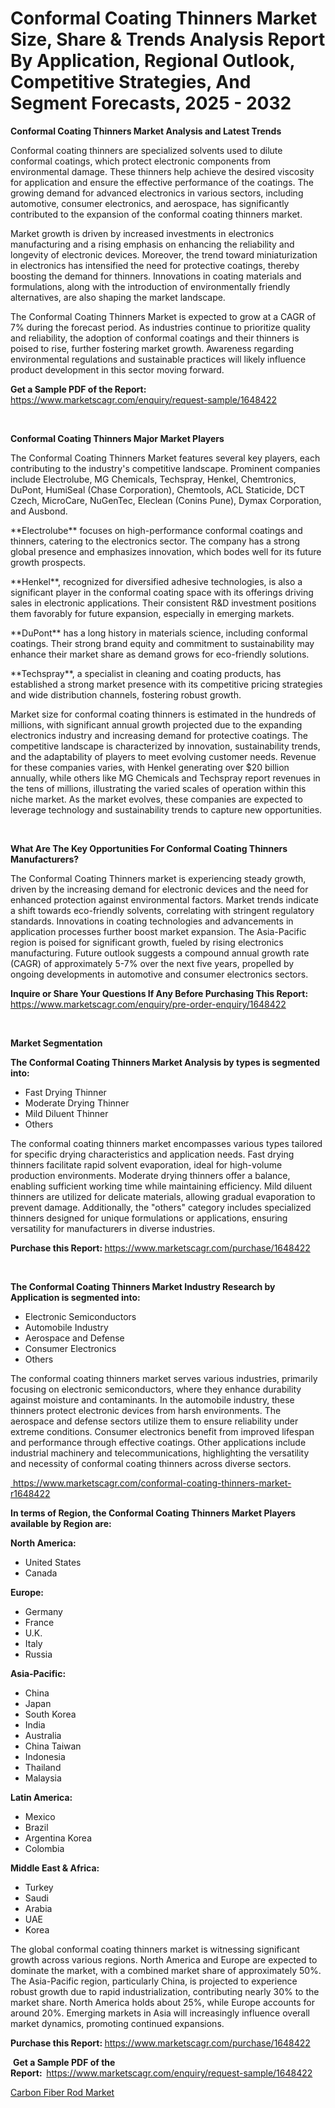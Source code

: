 <p><h1>Conformal Coating Thinners Market Size, Share & Trends Analysis Report By Application, Regional Outlook, Competitive Strategies, And Segment Forecasts, 2025 - 2032</h1></p><p><strong>Conformal Coating Thinners Market Analysis and Latest Trends</strong></p>
<p><p>Conformal coating thinners are specialized solvents used to dilute conformal coatings, which protect electronic components from environmental damage. These thinners help achieve the desired viscosity for application and ensure the effective performance of the coatings. The growing demand for advanced electronics in various sectors, including automotive, consumer electronics, and aerospace, has significantly contributed to the expansion of the conformal coating thinners market.</p><p>Market growth is driven by increased investments in electronics manufacturing and a rising emphasis on enhancing the reliability and longevity of electronic devices. Moreover, the trend toward miniaturization in electronics has intensified the need for protective coatings, thereby boosting the demand for thinners. Innovations in coating materials and formulations, along with the introduction of environmentally friendly alternatives, are also shaping the market landscape.</p><p>The Conformal Coating Thinners Market is expected to grow at a CAGR of 7% during the forecast period. As industries continue to prioritize quality and reliability, the adoption of conformal coatings and their thinners is poised to rise, further fostering market growth. Awareness regarding environmental regulations and sustainable practices will likely influence product development in this sector moving forward.</p></p>
<p><strong>Get a Sample PDF of the Report:&nbsp;</strong> <a href="https://www.marketscagr.com/enquiry/request-sample/1648422?utm_campaign=3271&utm_medium=2&utm_source=Github&utm_content=ia&utm_term=01042025&utm_id=conformal-coating-thinners">https://www.marketscagr.com/enquiry/request-sample/1648422</a></p>
<p>&nbsp;</p>
<p><strong>Conformal Coating Thinners Major Market Players</strong></p>
<p><p>The Conformal Coating Thinners Market features several key players, each contributing to the industry's competitive landscape. Prominent companies include Electrolube, MG Chemicals, Techspray, Henkel, Chemtronics, DuPont, HumiSeal (Chase Corporation), Chemtools, ACL Staticide, DCT Czech, MicroCare, NuGenTec, Eleclean (Conins Pune), Dymax Corporation, and Ausbond.</p><p>**Electrolube** focuses on high-performance conformal coatings and thinners, catering to the electronics sector. The company has a strong global presence and emphasizes innovation, which bodes well for its future growth prospects.</p><p>**Henkel**, recognized for diversified adhesive technologies, is also a significant player in the conformal coating space with its offerings driving sales in electronic applications. Their consistent R&D investment positions them favorably for future expansion, especially in emerging markets.</p><p>**DuPont** has a long history in materials science, including conformal coatings. Their strong brand equity and commitment to sustainability may enhance their market share as demand grows for eco-friendly solutions.</p><p>**Techspray**, a specialist in cleaning and coating products, has established a strong market presence with its competitive pricing strategies and wide distribution channels, fostering robust growth. </p><p>Market size for conformal coating thinners is estimated in the hundreds of millions, with significant annual growth projected due to the expanding electronics industry and increasing demand for protective coatings. The competitive landscape is characterized by innovation, sustainability trends, and the adaptability of players to meet evolving customer needs. Revenue for these companies varies, with Henkel generating over $20 billion annually, while others like MG Chemicals and Techspray report revenues in the tens of millions, illustrating the varied scales of operation within this niche market. As the market evolves, these companies are expected to leverage technology and sustainability trends to capture new opportunities.</p></p>
<p>&nbsp;</p>
<p><strong>What Are The Key Opportunities For Conformal Coating Thinners Manufacturers?</strong></p>
<p><p>The Conformal Coating Thinners market is experiencing steady growth, driven by the increasing demand for electronic devices and the need for enhanced protection against environmental factors. Market trends indicate a shift towards eco-friendly solvents, correlating with stringent regulatory standards. Innovations in coating technologies and advancements in application processes further boost market expansion. The Asia-Pacific region is poised for significant growth, fueled by rising electronics manufacturing. Future outlook suggests a compound annual growth rate (CAGR) of approximately 5-7% over the next five years, propelled by ongoing developments in automotive and consumer electronics sectors.</p></p>
<p><strong>Inquire or Share Your Questions If Any Before Purchasing This Report:</strong> <a href="https://www.marketscagr.com/enquiry/pre-order-enquiry/1648422?utm_campaign=3271&utm_medium=2&utm_source=Github&utm_content=ia&utm_term=01042025&utm_id=conformal-coating-thinners">https://www.marketscagr.com/enquiry/pre-order-enquiry/1648422</a></p>
<p>&nbsp;</p>
<p><strong>Market Segmentation</strong></p>
<p><strong>The Conformal Coating Thinners Market Analysis by types is segmented into:</strong></p>
<p><ul><li>Fast Drying Thinner</li><li>Moderate Drying Thinner</li><li>Mild Diluent Thinner</li><li>Others</li></ul></p>
<p><p>The conformal coating thinners market encompasses various types tailored for specific drying characteristics and application needs. Fast drying thinners facilitate rapid solvent evaporation, ideal for high-volume production environments. Moderate drying thinners offer a balance, enabling sufficient working time while maintaining efficiency. Mild diluent thinners are utilized for delicate materials, allowing gradual evaporation to prevent damage. Additionally, the "others" category includes specialized thinners designed for unique formulations or applications, ensuring versatility for manufacturers in diverse industries.</p></p>
<p><strong>Purchase this Report:&nbsp;</strong><a href="https://www.marketscagr.com/purchase/1648422?utm_campaign=3271&utm_medium=2&utm_source=Github&utm_content=ia&utm_term=01042025&utm_id=conformal-coating-thinners">https://www.marketscagr.com/purchase/1648422</a></p>
<p>&nbsp;</p>
<p><strong>The Conformal Coating Thinners Market Industry Research by Application is segmented into:</strong></p>
<p><ul><li>Electronic Semiconductors</li><li>Automobile Industry</li><li>Aerospace and Defense</li><li>Consumer Electronics</li><li>Others</li></ul></p>
<p><p>The conformal coating thinners market serves various industries, primarily focusing on electronic semiconductors, where they enhance durability against moisture and contaminants. In the automobile industry, these thinners protect electronic devices from harsh environments. The aerospace and defense sectors utilize them to ensure reliability under extreme conditions. Consumer electronics benefit from improved lifespan and performance through effective coatings. Other applications include industrial machinery and telecommunications, highlighting the versatility and necessity of conformal coating thinners across diverse sectors.</p></p>
<p><a href="https://www.marketscagr.com/conformal-coating-thinners-market-r1648422?utm_campaign=3271&utm_medium=2&utm_source=Github&utm_content=ia&utm_term=01042025&utm_id=conformal-coating-thinners">&nbsp;https://www.marketscagr.com/conformal-coating-thinners-market-r1648422</a></p>
<p><strong>In terms of Region, the Conformal Coating Thinners Market Players available by Region are:</strong></p>
<p>
    <p> <strong> North America: </strong>
        <ul>
            <li>United States</li>
            <li>Canada</li>
        </ul>
        </p> 
    <p> <strong> Europe: </strong>
        <ul>
            <li>Germany</li>
            <li>France</li>
            <li>U.K.</li>
            <li>Italy</li>
            <li>Russia</li>
        </ul>
        </p> 
    <p> <strong> Asia-Pacific: </strong>
        <ul>
            <li>China</li>
            <li>Japan</li>
            <li>South Korea</li>
            <li>India</li>
            <li>Australia</li>
            <li>China Taiwan</li>
            <li>Indonesia</li>
            <li>Thailand</li>
            <li>Malaysia</li>
        </ul>
        </p> 
    <p> <strong> Latin America: </strong>
        <ul>
            <li>Mexico</li>
            <li>Brazil</li>
            <li>Argentina Korea</li>
            <li>Colombia</li>
        </ul>
        </p> 
    <p> <strong> Middle East & Africa: </strong>
        <ul>
            <li>Turkey</li>
            <li>Saudi</li>
            <li>Arabia</li>
            <li>UAE</li>
            <li>Korea</li>
        </ul>
    </p>
    </p>
<p><p>The global conformal coating thinners market is witnessing significant growth across various regions. North America and Europe are expected to dominate the market, with a combined market share of approximately 50%. The Asia-Pacific region, particularly China, is projected to experience robust growth due to rapid industrialization, contributing nearly 30% to the market share. North America holds about 25%, while Europe accounts for around 20%. Emerging markets in Asia will increasingly influence overall market dynamics, promoting continued expansions.</p></p>
<p><strong>Purchase this Report: </strong><a href="https://www.marketscagr.com/purchase/1648422?utm_campaign=3271&utm_medium=2&utm_source=Github&utm_content=ia&utm_term=01042025&utm_id=conformal-coating-thinners">https://www.marketscagr.com/purchase/1648422</a></p>
<p>&nbsp;<strong>Get a Sample PDF of the Report:&nbsp;&nbsp;</strong><a href="https://www.marketscagr.com/enquiry/request-sample/1648422?utm_campaign=3271&utm_medium=2&utm_source=Github&utm_content=ia&utm_term=01042025&utm_id=conformal-coating-thinners">https://www.marketscagr.com/enquiry/request-sample/1648422</a></p>
<p><strong></strong></p>
<p><p><a href="https://github.com/usraceby/Market-Research-Report-List-1/blob/main/carbon-fiber-rod-market.md?utm_campaign=3271&utm_medium=2&utm_source=Github&utm_content=ia&utm_term=01042025&utm_id=conformal-coating-thinners">Carbon Fiber Rod Market</a></p></p>